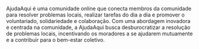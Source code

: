 AjudaAqui é uma comunidade online que conecta membros da comunidade para resolver problemas locais, realizar tarefas do dia a dia e promover o voluntariado, solidariedade e colaboração. Com uma abordagem inovadora e centrada na comunidade, a AjudaAqui busca desburocratizar a resolução de problemas locais, incentivando os moradores a se ajudarem mutuamente e a contribuir para o bem-estar coletivo.